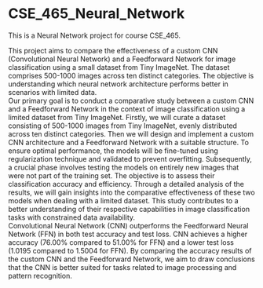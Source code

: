 # CSE_465_Neural_Network
This is a Neural Network project  for course CSE_465.<br>
<p>This project aims to compare the effectiveness of a custom CNN (Convolutional
Neural Network) and a Feedforward Network for image classification using a small
dataset from Tiny ImageNet. The dataset comprises 500-1000 images across ten distinct
categories. The objective is understanding which neural network architecture performs
better in scenarios with limited data.<br>
Our primary goal is to conduct a comparative study between a custom CNN and a
Feedforward Network in the context of image classification using a limited dataset from
Tiny ImageNet. Firstly, we will curate a dataset consisting of 500-1000 images from Tiny
ImageNet, evenly distributed across ten distinct categories. Then we will design and
implement a custom CNN architecture and a Feedforward Network with a suitable
structure. To ensure optimal performance, the models will be fine-tuned using
regularization technique and validated to prevent overfitting. Subsequently, a crucial
phase involves testing the models on entirely new images that were not part of the
training set. The objective is to assess their classification accuracy and efficiency.
Through a detailed analysis of the results, we will gain insights into the comparative
effectiveness of these two models when dealing with a limited dataset. This study
contributes to a better understanding of their respective capabilities in image
classification tasks with constrained data availability.<br>
Convolutional Neural Network (CNN) outperforms the Feedforward Neural Network
(FFN) in both test accuracy and test loss. CNN achieves a higher accuracy (76.00%
compared to 51.00% for FFN) and a lower test loss (1.0195 compared to 1.5004 for
FFN). By comparing the accuracy results of the custom CNN and the Feedforward
Network, we aim to draw conclusions that the CNN is better suited for tasks related to
image processing and pattern recognition.</p>

